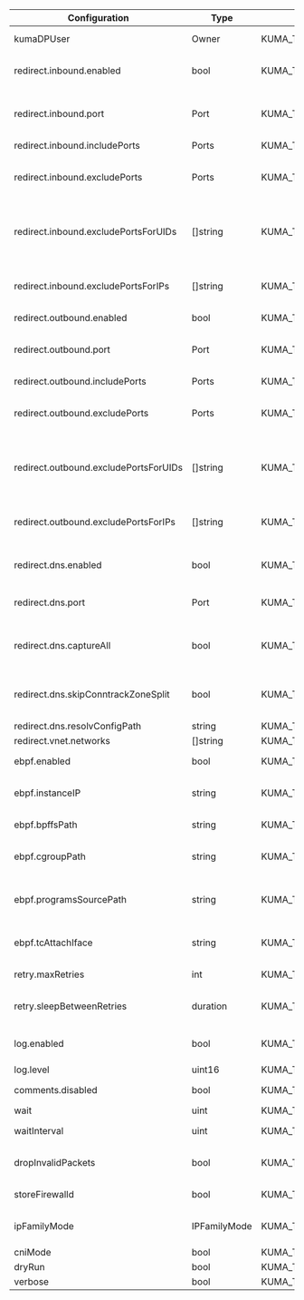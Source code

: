 | Configuration                         | Type         | Environment Variable                                            | CLI Flag                          |
|---------------------------------------|--------------|-----------------------------------------------------------------|-----------------------------------|
| kumaDPUser                            | Owner        | KUMA_TRANSPARENT_PROXY_KUMA_DP_USER                             | --kuma-dp-user                    |
| redirect.inbound.enabled              | bool         | KUMA_TRANSPARENT_PROXY_REDIRECT_INBOUND_ENABLED                 | --redirect-inbound                |
| redirect.inbound.port                 | Port         | KUMA_TRANSPARENT_PROXY_REDIRECT_INBOUND_PORT                    | --redirect-inbound-port           |
| redirect.inbound.includePorts         | Ports        | KUMA_TRANSPARENT_PROXY_REDIRECT_INBOUND_INCLUDE_PORTS           |                                   |
| redirect.inbound.excludePorts         | Ports        | KUMA_TRANSPARENT_PROXY_REDIRECT_INBOUND_EXCLUDE_PORTS           | --exclude-inbound-ports           |
| redirect.inbound.excludePortsForUIDs  | []string     | KUMA_TRANSPARENT_PROXY_REDIRECT_INBOUND_EXCLUDE_PORTS_FOR_UIDS  | --exclude-inbound-ports-for-uids  |
| redirect.inbound.excludePortsForIPs   | []string     | KUMA_TRANSPARENT_PROXY_REDIRECT_INBOUND_EXCLUDE_PORTS_FOR_IPS   | --exclude-inbound-ips             |
| redirect.outbound.enabled             | bool         | KUMA_TRANSPARENT_PROXY_REDIRECT_OUTBOUND_ENABLED                |                                   |
| redirect.outbound.port                | Port         | KUMA_TRANSPARENT_PROXY_REDIRECT_OUTBOUND_PORT                   | --redirect-outbound-port          |
| redirect.outbound.includePorts        | Ports        | KUMA_TRANSPARENT_PROXY_REDIRECT_OUTBOUND_INCLUDE_PORTS          |                                   |
| redirect.outbound.excludePorts        | Ports        | KUMA_TRANSPARENT_PROXY_REDIRECT_OUTBOUND_EXCLUDE_PORTS          | --exclude-outbound-ports          |
| redirect.outbound.excludePortsForUIDs | []string     | KUMA_TRANSPARENT_PROXY_REDIRECT_OUTBOUND_EXCLUDE_PORTS_FOR_UIDS | --exclude-outbound-ports-for-uids |
| redirect.outbound.excludePortsForIPs  | []string     | KUMA_TRANSPARENT_PROXY_REDIRECT_OUTBOUND_EXCLUDE_PORTS_FOR_IPS  | --exclude-outbound-ips            |
| redirect.dns.enabled                  | bool         | KUMA_TRANSPARENT_PROXY_REDIRECT_DNS_ENABLED                     | --redirect-dns                    |
| redirect.dns.port                     | Port         | KUMA_TRANSPARENT_PROXY_REDIRECT_DNS_PORT                        | --redirect-dns-port               |
| redirect.dns.captureAll               | bool         | KUMA_TRANSPARENT_PROXY_REDIRECT_DNS_CAPTURE_ALL                 | --redirect-all-dns-traffic        |
| redirect.dns.skipConntrackZoneSplit   | bool         | KUMA_TRANSPARENT_PROXY_REDIRECT_DNS_SKIP_CONNTRACK_ZONE_SPLIT   | --skip-dns-conntrack-zone-split   |
| redirect.dns.resolvConfigPath         | string       | KUMA_TRANSPARENT_PROXY_REDIRECT_DNS_RESOLV_CONFIG_PATH          |                                   |
| redirect.vnet.networks                | []string     | KUMA_TRANSPARENT_PROXY_REDIRECT_VNET_NETWORKS                   | --vnet                            |
| ebpf.enabled                          | bool         | KUMA_TRANSPARENT_PROXY_EBPF_ENABLED                             | --ebpf-enabled                    |
| ebpf.instanceIP                       | string       | KUMA_TRANSPARENT_PROXY_EBPF_INSTANCE_IP                         | --ebpf-instance-ip                |
| ebpf.bpffsPath                        | string       | KUMA_TRANSPARENT_PROXY_EBPF_BPFFS_PATH                          | --ebpf-bpffs-path                 |
| ebpf.cgroupPath                       | string       | KUMA_TRANSPARENT_PROXY_EBPF_CGROUP_PATH                         | --ebpf-cgroup-path                |
| ebpf.programsSourcePath               | string       | KUMA_TRANSPARENT_PROXY_EBPF_PROGRAMS_SOURCE_PATH                | --ebpf-programs-source-path       |
| ebpf.tcAttachIface                    | string       | KUMA_TRANSPARENT_PROXY_EBPF_TC_ATTACH_IFACE                     | --ebpf-tc-attach-iface            |
| retry.maxRetries                      | int          | KUMA_TRANSPARENT_PROXY_RETRY_MAX_RETRIES                        | --max-retries                     |
| retry.sleepBetweenRetries             | duration     | KUMA_TRANSPARENT_PROXY_RETRY_SLEEP_BETWEEN_RETRIES              | --sleep-between-retries           |
| log.enabled                           | bool         | KUMA_TRANSPARENT_PROXY_LOG_ENABLED                              | --iptables-logs                   |
| log.level                             | uint16       | KUMA_TRANSPARENT_PROXY_LOG_LEVEL                                |                                   |
| comments.disabled                     | bool         | KUMA_TRANSPARENT_PROXY_COMMENTS_DISABLED                        | --disable-comments                |
| wait                                  | uint         | KUMA_TRANSPARENT_PROXY_WAIT                                     |                                   |
| waitInterval                          | uint         | KUMA_TRANSPARENT_PROXY_WAIT_INTERVAL                            | --wait-interval                   |
| dropInvalidPackets                    | bool         | KUMA_TRANSPARENT_PROXY_DROP_INVALID_PACKETS                     | --drop-invalid-packets            |
| storeFirewalld                        | bool         | KUMA_TRANSPARENT_PROXY_STORE_FIREWALLD                          | --store-firewalld                 |
| ipFamilyMode                          | IPFamilyMode | KUMA_TRANSPARENT_PROXY_IP_FAMILY_MODE                           | --ip-family-mode                  |
| cniMode                               | bool         | KUMA_TRANSPARENT_PROXY_CNI_MODE                                 |                                   |
| dryRun                                | bool         | KUMA_TRANSPARENT_PROXY_DRY_RUN                                  | --dry-run                         |
| verbose                               | bool         | KUMA_TRANSPARENT_PROXY_VERBOSE                                  | --verbose                         |
